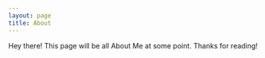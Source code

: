 ```yaml
---
layout: page
title: About
---
```


<p class="message">
  Hey there! This page will be all About Me at some point. Thanks for reading!
</p>

